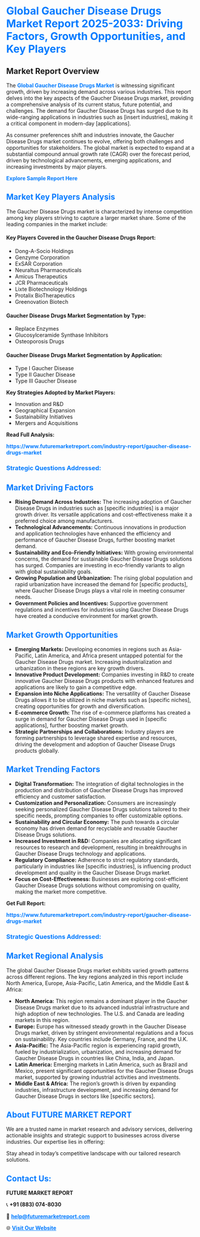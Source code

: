 <h1 style="color: #007BFF;">Global Gaucher Disease Drugs Market Report 2025-2033: Driving Factors, Growth Opportunities, and Key Players</h1>

<section id="overview">
<h2>Market Report Overview</h2>
<p>The <a href="https://www.futuremarketreport.com/industry-report/gaucher-disease-drugs-market" style="color: #007BFF; text-decoration: none;"><strong>Global Gaucher Disease Drugs Market</strong></a> is witnessing significant growth, driven by increasing demand across various industries. This report delves into the key aspects of the Gaucher Disease Drugs market, providing a comprehensive analysis of its current status, future potential, and challenges. The demand for Gaucher Disease Drugs has surged due to its wide-ranging applications in industries such as [insert industries], making it a critical component in modern-day [applications].</p>
<p>As consumer preferences shift and industries innovate, the Gaucher Disease Drugs market continues to evolve, offering both challenges and opportunities for stakeholders. The global market is expected to expand at a substantial compound annual growth rate (CAGR) over the forecast period, driven by technological advancements, emerging applications, and increasing investments by major players.</p>
</section>

<section id="overview">
<p><a href="https://www.futuremarketreport.com/request-sample/reportId=105941" style="color: #007BFF; text-decoration: none;"><strong>Explore Sample Report Here</strong></a></p>
</section>

<section id="key-players">
<h2 style="color: #007BFF;">Market Key Players Analysis</h2>
<p>The Gaucher Disease Drugs market is characterized by intense competition among key players striving to capture a larger market share. Some of the leading companies in the market include:</p>
<h4>Key Players Covered in the Gaucher Disease Drugs Report:</h4>
<ul><li>Dong-A-Socio Holdings</li><li>Genzyme Corporation</li><li>ExSAR Corporation</li><li>Neuraltus Pharmaceuticals</li><li>Amicus Therapeutics</li><li>JCR Pharmaceuticals</li><li>Lixte Biotechnology Holdings</li><li>Protalix BioTherapeutics</li><li>Greenovation Biotech</li></ul>
<h4>Gaucher Disease Drugs Market Segmentation by Type:</h4>
<ul><li>Replace Enzymes</li><li>Glucosylceramide Synthase Inhibitors</li><li>Osteoporosis Drugs</li></ul>

<h4>Gaucher Disease Drugs Market Segmentation by Application:</h4>
<ul><li>Type I Gaucher Disease</li><li>Type II Gaucher Disease</li><li>Type III Gaucher Disease</li></ul>
<p><strong>Key Strategies Adopted by Market Players:</strong></p>
<ul>
<li>Innovation and R&D</li>
<li>Geographical Expansion</li>
<li>Sustainability Initiatives</li>
<li>Mergers and Acquisitions</li>
</ul>
</section>

<section>
<p><strong>Read Full Analysis: </strong></p><a href="https://www.futuremarketreport.com/industry-report/gaucher-disease-drugs-market" style="color: #007BFF; text-decoration: none;"><strong>https://www.futuremarketreport.com/industry-report/gaucher-disease-drugs-market</strong></a>
<h3 style="color: #007BFF;">Strategic Questions Addressed:</h3>
</section>

<section id="driving-factors">
<h2 style="color: #007BFF;">Market Driving Factors</h2>
<ul>
<li><strong>Rising Demand Across Industries:</strong> The increasing adoption of Gaucher Disease Drugs in industries such as [specific industries] is a major growth driver. Its versatile applications and cost-effectiveness make it a preferred choice among manufacturers.</li>
<li><strong>Technological Advancements:</strong> Continuous innovations in production and application technologies have enhanced the efficiency and performance of Gaucher Disease Drugs, further boosting market demand.</li>
<li><strong>Sustainability and Eco-Friendly Initiatives:</strong> With growing environmental concerns, the demand for sustainable Gaucher Disease Drugs solutions has surged. Companies are investing in eco-friendly variants to align with global sustainability goals.</li>
<li><strong>Growing Population and Urbanization:</strong> The rising global population and rapid urbanization have increased the demand for [specific products], where Gaucher Disease Drugs plays a vital role in meeting consumer needs.</li>
<li><strong>Government Policies and Incentives:</strong> Supportive government regulations and incentives for industries using Gaucher Disease Drugs have created a conducive environment for market growth.</li>
</ul>
</section>

<section id="growth-opportunities">
<h2 style="color: #007BFF;">Market Growth Opportunities</h2>
<ul>
<li><strong>Emerging Markets:</strong> Developing economies in regions such as Asia-Pacific, Latin America, and Africa present untapped potential for the Gaucher Disease Drugs market. Increasing industrialization and urbanization in these regions are key growth drivers.</li>
<li><strong>Innovative Product Development:</strong> Companies investing in R&D to create innovative Gaucher Disease Drugs products with enhanced features and applications are likely to gain a competitive edge.</li>
<li><strong>Expansion into Niche Applications:</strong> The versatility of Gaucher Disease Drugs allows it to be utilized in niche markets such as [specific niches], creating opportunities for growth and diversification.</li>
<li><strong>E-commerce Growth:</strong> The rise of e-commerce platforms has created a surge in demand for Gaucher Disease Drugs used in [specific applications], further boosting market growth.</li>
<li><strong>Strategic Partnerships and Collaborations:</strong> Industry players are forming partnerships to leverage shared expertise and resources, driving the development and adoption of Gaucher Disease Drugs products globally.</li>
</ul>
</section>

<section id="trending-factors">
<h2 style="color: #007BFF;">Market Trending Factors</h2>
<ul>
<li><strong>Digital Transformation:</strong> The integration of digital technologies in the production and distribution of Gaucher Disease Drugs has improved efficiency and customer satisfaction.</li>
<li><strong>Customization and Personalization:</strong> Consumers are increasingly seeking personalized Gaucher Disease Drugs solutions tailored to their specific needs, prompting companies to offer customizable options.</li>
<li><strong>Sustainability and Circular Economy:</strong> The push towards a circular economy has driven demand for recyclable and reusable Gaucher Disease Drugs solutions.</li>
<li><strong>Increased Investment in R&D:</strong> Companies are allocating significant resources to research and development, resulting in breakthroughs in Gaucher Disease Drugs technology and applications.</li>
<li><strong>Regulatory Compliance:</strong> Adherence to strict regulatory standards, particularly in industries like [specific industries], is influencing product development and quality in the Gaucher Disease Drugs market.</li>
<li><strong>Focus on Cost-Effectiveness:</strong> Businesses are exploring cost-efficient Gaucher Disease Drugs solutions without compromising on quality, making the market more competitive.</li>
</ul>
</section>

<section>
<p><strong>Get Full Report: </strong></p><a href="https://www.futuremarketreport.com/industry-report/gaucher-disease-drugs-market" style="color: #007BFF; text-decoration: none;"><strong>https://www.futuremarketreport.com/industry-report/gaucher-disease-drugs-market</strong></a>
<h3 style="color: #007BFF;">Strategic Questions Addressed:</h3>
</section>


<section id="regional-analysis">
<h2 style="color: #007BFF;">Market Regional Analysis</h2>
<p>The global Gaucher Disease Drugs market exhibits varied growth patterns across different regions. The key regions analyzed in this report include North America, Europe, Asia-Pacific, Latin America, and the Middle East & Africa:</p>
<ul>
<li><strong>North America:</strong> This region remains a dominant player in the Gaucher Disease Drugs market due to its advanced industrial infrastructure and high adoption of new technologies. The U.S. and Canada are leading markets in this region.</li>
<li><strong>Europe:</strong> Europe has witnessed steady growth in the Gaucher Disease Drugs market, driven by stringent environmental regulations and a focus on sustainability. Key countries include Germany, France, and the U.K.</li>
<li><strong>Asia-Pacific:</strong> The Asia-Pacific region is experiencing rapid growth, fueled by industrialization, urbanization, and increasing demand for Gaucher Disease Drugs in countries like China, India, and Japan.</li>
<li><strong>Latin America:</strong> Emerging markets in Latin America, such as Brazil and Mexico, present significant opportunities for the Gaucher Disease Drugs market, supported by growing industrial activities and investments.</li>
<li><strong>Middle East & Africa:</strong> The region’s growth is driven by expanding industries, infrastructure development, and increasing demand for Gaucher Disease Drugs in sectors like [specific sectors].</li>
</ul>
</section>

<footer>
<h2 style="color: #007BFF;">About FUTURE MARKET REPORT</h2>
<p>We are a trusted name in market research and advisory services, delivering actionable insights and strategic support to businesses across diverse industries. Our expertise lies in offering:</p>

<p>Stay ahead in today’s competitive landscape with our tailored research solutions.</p>

<h2 style="color: #007BFF;">Contact Us:</h2>
<p><strong>FUTURE MARKET REPORT</strong></p>
<p>📞 <strong>+91 (883) 074-8030</strong></p>
<p>📧 <strong><a href="mailto:help@futuremarketreport.com" style="color: #007BFF;">help@futuremarketreport.com</a></strong></p>
<p>🌐 <strong><a href="https://www.futuremarketreport.com/" style="color: #007BFF;">Visit Our Website</a></strong></p>
</footer>